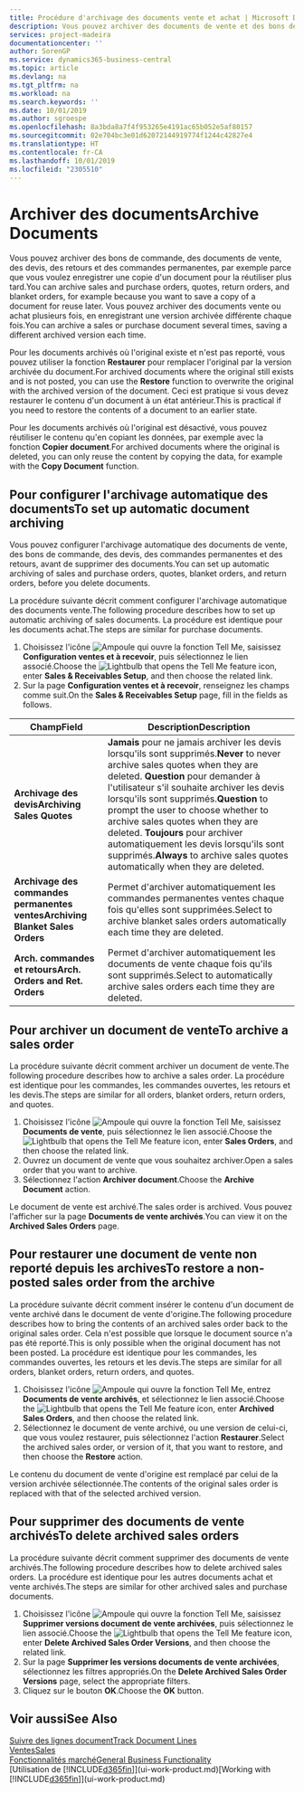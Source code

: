 ```yaml
---
title: Procédure d'archivage des documents vente et achat | Microsoft Docs
description: Vous pouvez archiver des documents de vente et des bons de commande, des devis, des retours et des commandes permanentes, et vous pouvez utiliser le document archivé pour recréer le document d'origine.
services: project-madeira
documentationcenter: ''
author: SorenGP
ms.service: dynamics365-business-central
ms.topic: article
ms.devlang: na
ms.tgt_pltfrm: na
ms.workload: na
ms.search.keywords: ''
ms.date: 10/01/2019
ms.author: sgroespe
ms.openlocfilehash: 8a3bda8a7f4f953265e4191ac65b052e5af80157
ms.sourcegitcommit: 02e704bc3e01d62072144919774f1244c42827e4
ms.translationtype: HT
ms.contentlocale: fr-CA
ms.lasthandoff: 10/01/2019
ms.locfileid: "2305510"
---
```

# <a name="archive-documents"></a><span data-ttu-id="bf9c2-103">Archiver des documents</span><span class="sxs-lookup"><span data-stu-id="bf9c2-103">Archive Documents</span></span>
<span data-ttu-id="bf9c2-104">Vous pouvez archiver des bons de commande, des documents de vente, des devis, des retours et des commandes permanentes, par exemple parce que vous voulez enregistrer une copie d'un document pour la réutiliser plus tard.</span><span class="sxs-lookup"><span data-stu-id="bf9c2-104">You can archive sales and purchase orders, quotes, return orders, and blanket orders, for example because you want to save a copy of a document for reuse later.</span></span> <span data-ttu-id="bf9c2-105">Vous pouvez archiver des documents vente ou achat plusieurs fois, en enregistrant une version archivée différente chaque fois.</span><span class="sxs-lookup"><span data-stu-id="bf9c2-105">You can archive a sales or purchase document several times, saving a different archived version each time.</span></span>

<span data-ttu-id="bf9c2-106">Pour les documents archivés où l'original existe et n'est pas reporté, vous pouvez utiliser la fonction **Restaurer** pour remplacer l'original par la version archivée du document.</span><span class="sxs-lookup"><span data-stu-id="bf9c2-106">For archived documents where the original still exists and is not posted, you can use the **Restore** function to overwrite the original with the archived version of the document.</span></span> <span data-ttu-id="bf9c2-107">Ceci est pratique si vous devez restaurer le contenu d'un document à un état antérieur.</span><span class="sxs-lookup"><span data-stu-id="bf9c2-107">This is practical if you need to restore the contents of a document to an earlier state.</span></span>

<span data-ttu-id="bf9c2-108">Pour les documents archivés où l'original est désactivé, vous pouvez réutiliser le contenu qu'en copiant les données, par exemple avec la fonction **Copier document**.</span><span class="sxs-lookup"><span data-stu-id="bf9c2-108">For archived documents where the original is deleted, you can only reuse the content by copying the data, for example with the **Copy Document** function.</span></span>   

## <a name="to-set-up-automatic-document-archiving"></a><span data-ttu-id="bf9c2-109">Pour configurer l'archivage automatique des documents</span><span class="sxs-lookup"><span data-stu-id="bf9c2-109">To set up automatic document archiving</span></span>  
<span data-ttu-id="bf9c2-110">Vous pouvez configurer l'archivage automatique des documents de vente, des bons de commande, des devis, des commandes permanentes et des retours, avant de supprimer des documents.</span><span class="sxs-lookup"><span data-stu-id="bf9c2-110">You can set up automatic archiving of sales and purchase orders, quotes, blanket orders, and return orders, before you delete documents.</span></span>

<span data-ttu-id="bf9c2-111">La procédure suivante décrit comment configurer l'archivage automatique des documents vente.</span><span class="sxs-lookup"><span data-stu-id="bf9c2-111">The following procedure describes how to set up automatic archiving of sales documents.</span></span> <span data-ttu-id="bf9c2-112">La procédure est identique pour les documents achat.</span><span class="sxs-lookup"><span data-stu-id="bf9c2-112">The steps are similar for purchase documents.</span></span>
1.  <span data-ttu-id="bf9c2-113">Choisissez l'icône ![Ampoule qui ouvre la fonction Tell Me](media/ui-search/search_small.png "Dites-moi ce que vous voulez faire"), saisissez **Configuration ventes et à recevoir**, puis sélectionnez le lien associé.</span><span class="sxs-lookup"><span data-stu-id="bf9c2-113">Choose the ![Lightbulb that opens the Tell Me feature](media/ui-search/search_small.png "Tell me what you want to do") icon, enter **Sales & Receivables Setup**, and then choose the related link.</span></span>
2. <span data-ttu-id="bf9c2-114">Sur la page **Configuration ventes et à recevoir**, renseignez les champs comme suit.</span><span class="sxs-lookup"><span data-stu-id="bf9c2-114">On the **Sales & Receivables Setup** page, fill in the fields as follows.</span></span>

|<span data-ttu-id="bf9c2-115">Champ</span><span class="sxs-lookup"><span data-stu-id="bf9c2-115">Field</span></span>|<span data-ttu-id="bf9c2-116">Description</span><span class="sxs-lookup"><span data-stu-id="bf9c2-116">Description</span></span>|
|-----|-----------|
|<span data-ttu-id="bf9c2-117">**Archivage des devis**</span><span class="sxs-lookup"><span data-stu-id="bf9c2-117">**Archiving Sales Quotes**</span></span>|<span data-ttu-id="bf9c2-118">**Jamais** pour ne jamais archiver les devis lorsqu'ils sont supprimés.</span><span class="sxs-lookup"><span data-stu-id="bf9c2-118">**Never** to never archive sales quotes when they are deleted.</span></span> <span data-ttu-id="bf9c2-119">**Question** pour demander à l'utilisateur s'il souhaite archiver les devis lorsqu'ils sont supprimés.</span><span class="sxs-lookup"><span data-stu-id="bf9c2-119">**Question** to prompt the user to choose whether to archive sales quotes when they are deleted.</span></span> <span data-ttu-id="bf9c2-120">**Toujours** pour archiver automatiquement les devis lorsqu'ils sont supprimés.</span><span class="sxs-lookup"><span data-stu-id="bf9c2-120">**Always** to archive sales quotes automatically when they are deleted.</span></span>|
|<span data-ttu-id="bf9c2-121">**Archivage des commandes permanentes ventes**</span><span class="sxs-lookup"><span data-stu-id="bf9c2-121">**Archiving Blanket Sales Orders**</span></span>|<span data-ttu-id="bf9c2-122">Permet d'archiver automatiquement les commandes permanentes ventes chaque fois qu'elles sont supprimées.</span><span class="sxs-lookup"><span data-stu-id="bf9c2-122">Select to archive blanket sales orders automatically each time they are deleted.</span></span>|
|<span data-ttu-id="bf9c2-123">**Arch. commandes et retours**</span><span class="sxs-lookup"><span data-stu-id="bf9c2-123">**Arch. Orders and Ret. Orders**</span></span>|<span data-ttu-id="bf9c2-124">Permet d'archiver automatiquement les documents de vente chaque fois qu'ils sont supprimés.</span><span class="sxs-lookup"><span data-stu-id="bf9c2-124">Select to automatically archive sales orders each time they are deleted.</span></span>|

## <a name="to-archive-a-sales-order"></a><span data-ttu-id="bf9c2-125">Pour archiver un document de vente</span><span class="sxs-lookup"><span data-stu-id="bf9c2-125">To archive a sales order</span></span>
<span data-ttu-id="bf9c2-126">La procédure suivante décrit comment archiver un document de vente.</span><span class="sxs-lookup"><span data-stu-id="bf9c2-126">The following procedure describes how to archive a sales order.</span></span> <span data-ttu-id="bf9c2-127">La procédure est identique pour les commandes, les commandes ouvertes, les retours et les devis.</span><span class="sxs-lookup"><span data-stu-id="bf9c2-127">The steps are similar for all orders, blanket orders, return orders, and quotes.</span></span>

1.  <span data-ttu-id="bf9c2-128">Choisissez l'icône ![Ampoule qui ouvre la fonction Tell Me](media/ui-search/search_small.png "Dites-moi ce que vous voulez faire"), saisissez **Documents de vente**, puis sélectionnez le lien associé.</span><span class="sxs-lookup"><span data-stu-id="bf9c2-128">Choose the ![Lightbulb that opens the Tell Me feature](media/ui-search/search_small.png "Tell me what you want to do") icon, enter **Sales Orders**, and then choose the related link.</span></span>  
2.  <span data-ttu-id="bf9c2-129">Ouvrez un document de vente que vous souhaitez archiver.</span><span class="sxs-lookup"><span data-stu-id="bf9c2-129">Open a sales order that you want to archive.</span></span>  
3.  <span data-ttu-id="bf9c2-130">Sélectionnez l'action **Archiver document**.</span><span class="sxs-lookup"><span data-stu-id="bf9c2-130">Choose the **Archive Document** action.</span></span>

<span data-ttu-id="bf9c2-131">Le document de vente est archivé.</span><span class="sxs-lookup"><span data-stu-id="bf9c2-131">The sales order is archived.</span></span> <span data-ttu-id="bf9c2-132">Vous pouvez l'afficher sur la page **Documents de vente archivés**.</span><span class="sxs-lookup"><span data-stu-id="bf9c2-132">You can view it on the **Archived Sales Orders** page.</span></span>

## <a name="to-restore-a-non-posted-sales-order-from-the-archive"></a><span data-ttu-id="bf9c2-133">Pour restaurer une document de vente non reporté depuis les archives</span><span class="sxs-lookup"><span data-stu-id="bf9c2-133">To restore a non-posted sales order from the archive</span></span>
<span data-ttu-id="bf9c2-134">La procédure suivante décrit comment insérer le contenu d'un document de vente archivé dans le document de vente d'origine.</span><span class="sxs-lookup"><span data-stu-id="bf9c2-134">The following procedure describes how to bring the contents of an archived sales order back to the original sales order.</span></span> <span data-ttu-id="bf9c2-135">Cela n'est possible que lorsque le document source n'a pas été reporté.</span><span class="sxs-lookup"><span data-stu-id="bf9c2-135">This is only possible when the original document has not been posted.</span></span> <span data-ttu-id="bf9c2-136">La procédure est identique pour les commandes, les commandes ouvertes, les retours et les devis.</span><span class="sxs-lookup"><span data-stu-id="bf9c2-136">The steps are similar for all orders, blanket orders, return orders, and quotes.</span></span>

1. <span data-ttu-id="bf9c2-137">Choisissez l'icône ![Ampoule qui ouvre la fonction Tell Me](media/ui-search/search_small.png "Dites-moi ce que vous voulez faire"), entrez **Documents de vente archivés**, et sélectionnez le lien associé.</span><span class="sxs-lookup"><span data-stu-id="bf9c2-137">Choose the ![Lightbulb that opens the Tell Me feature](media/ui-search/search_small.png "Tell me what you want to do") icon, enter **Archived Sales Orders**, and then choose the related link.</span></span>
2. <span data-ttu-id="bf9c2-138">Sélectionnez le document de vente archivé, ou une version de celui-ci, que vous voulez restaurer, puis sélectionnez l'action **Restaurer**.</span><span class="sxs-lookup"><span data-stu-id="bf9c2-138">Select the archived sales order, or version of it, that you want to restore, and then choose the **Restore** action.</span></span>  

<span data-ttu-id="bf9c2-139">Le contenu du document de vente d'origine est remplacé par celui de la version archivée sélectionnée.</span><span class="sxs-lookup"><span data-stu-id="bf9c2-139">The contents of the original sales order is replaced with that of the selected archived version.</span></span>

## <a name="to-delete-archived-sales-orders"></a><span data-ttu-id="bf9c2-140">Pour supprimer des documents de vente archivés</span><span class="sxs-lookup"><span data-stu-id="bf9c2-140">To delete archived sales orders</span></span>
<span data-ttu-id="bf9c2-141">La procédure suivante décrit comment supprimer des documents de vente archivés.</span><span class="sxs-lookup"><span data-stu-id="bf9c2-141">The following procedure describes how to delete archived sales orders.</span></span> <span data-ttu-id="bf9c2-142">La procédure est identique pour les autres documents achat et vente archivés.</span><span class="sxs-lookup"><span data-stu-id="bf9c2-142">The steps are similar for other archived sales and purchase documents.</span></span>

1.  <span data-ttu-id="bf9c2-143">Choisissez l'icône ![Ampoule qui ouvre la fonction Tell Me](media/ui-search/search_small.png "Dites-moi ce que vous voulez faire"), saisissez **Supprimer versions document de vente archivées**, puis sélectionnez le lien associé.</span><span class="sxs-lookup"><span data-stu-id="bf9c2-143">Choose the ![Lightbulb that opens the Tell Me feature](media/ui-search/search_small.png "Tell me what you want to do") icon, enter **Delete Archived Sales Order Versions**, and then choose the related link.</span></span>  
2.  <span data-ttu-id="bf9c2-144">Sur la page **Supprimer les versions documents de vente archivées**, sélectionnez les filtres appropriés.</span><span class="sxs-lookup"><span data-stu-id="bf9c2-144">On the **Delete Archived Sales Order Versions** page, select the appropriate filters.</span></span>  
3.  <span data-ttu-id="bf9c2-145">Cliquez sur le bouton **OK**.</span><span class="sxs-lookup"><span data-stu-id="bf9c2-145">Choose the **OK** button.</span></span>

## <a name="see-also"></a><span data-ttu-id="bf9c2-146">Voir aussi</span><span class="sxs-lookup"><span data-stu-id="bf9c2-146">See Also</span></span>
[<span data-ttu-id="bf9c2-147">Suivre des lignes document</span><span class="sxs-lookup"><span data-stu-id="bf9c2-147">Track Document Lines</span></span>](across-how-to-track-document-lines.md)  
[<span data-ttu-id="bf9c2-148">Ventes</span><span class="sxs-lookup"><span data-stu-id="bf9c2-148">Sales</span></span>](sales-manage-sales.md)  
[<span data-ttu-id="bf9c2-149">Fonctionnalités marché</span><span class="sxs-lookup"><span data-stu-id="bf9c2-149">General Business Functionality</span></span>](ui-across-business-areas.md)  
<span data-ttu-id="bf9c2-150">[Utilisation de [!INCLUDE[d365fin](includes/d365fin_md.md)]](ui-work-product.md)</span><span class="sxs-lookup"><span data-stu-id="bf9c2-150">[Working with [!INCLUDE[d365fin](includes/d365fin_md.md)]](ui-work-product.md)</span></span>
